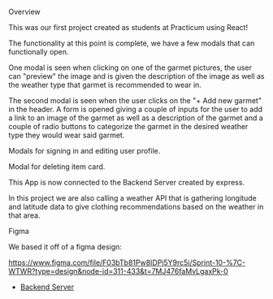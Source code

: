 Overview

This was our first project created as students at Practicum using React!

The functionality at this point is complete, we have a few modals that can functionally open.

One modal is seen when clicking on one of the garmet pictures, the user can "preview" the image and is given the description of the image as well as the weather type that garmet is recommended to wear in.

The second modal is seen when the user clicks on the "+ Add new garmet" in the header. A form is opened giving a couple of inputs for the user to add a link to an image of the garmet as well as a description of the garmet and a couple of radio buttons to categorize the garmet in the desired weather type they would wear said garmet.

Modals for signing in and editing user profile.

Modal for deleting item card.

This App is now connected to the Backend Server created by express.

In this project we are also calling a weather API that is gathering longitude and latitude data to give clothing recommendations based on the weather in that area.

Figma

We based it off of a figma design:

https://www.figma.com/file/F03bTb81Pw8IDPj5Y9rc5i/Sprint-10-%7C-WTWR?type=design&node-id=311-433&t=7MJ476faMvLgaxPk-0

- [Backend Server](https://github.com/piratejing/se_project_express)
